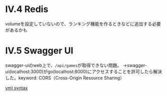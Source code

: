 # IV.4 Redis
volumeを設定していないので、ランキング機能を作るときなどに追加する必要があるかも

# IV.5 Swagger UI
swagger-uiのweb上で、`/api/games`が取得できない問題。
→swagger-ui(localhost:3000)がgo(localhost:8000)にアクセスすることを許可したら解決した。keyword: CORS（Cross-Origin Resource Sharing）

[yml syntax](https://docs.ansible.com/ansible/latest/reference_appendices/YAMLSyntax.html)